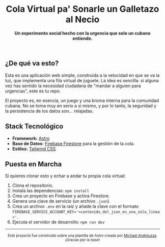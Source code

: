 <div align="center">
  <h1>Cola Virtual pa' Sonarle un Galletazo al Necio</h1>
  <p><strong>Un experimento social hecho con la urgencia que solo un cubano entiende.</strong></p>
  <br/>
</div>

## ¿De qué va esto?

Esta es una aplicación web simple, construida a la velocidad en que se va la luz, que implementa una fila virtual de juguete. La idea es sencilla: si alguna vez has sentido la necesidad ciudadana de "mandar a alguien para urgencias", este es tu repo.

El proyecto es, en esencia, un juego y una broma interna para la comunidad cubana. No se toma muy en serio a sí mismo, y por lo tanto, la seguridad y la persistencia de los datos son... relajadas.

## Stack Tecnológico

-   **Framework:** [Astro](https://astro.build/)
-   **Base de Datos:** [Firebase Firestore](https://firebase.google.com/docs/firestore) para la gestión de la cola.
-   **Estilos:** [Tailwind CSS](https://tailwindcss.com/)

## Puesta en Marcha

Si quieres clonar esto y echar a andar tu propia cola virtual:

1.  Clona el repositorio.
2.  Instala las dependencias: `npm install`
3.  Crea un proyecto en Firebase y activa Firestore.
4.  Genera una clave de servicio (un archivo `.json`).
5.  Crea un archivo `.env` en la raíz y añade la clave con el formato `FIREBASE_SERVICE_ACCOUNT_KEY='<contenido_del_json_en_una_sola_linea>'`.
6.  Ejecuta el servidor de desarrollo: `npm run dev`

---

<div align="center">
  <small>Este proyecto fue construido sobre una plantilla de Astro creada por <a href="https://github.com/michael-andreuzza">Michael Andreuzza</a>. ¡Gracias por la base!</small>
</div>
